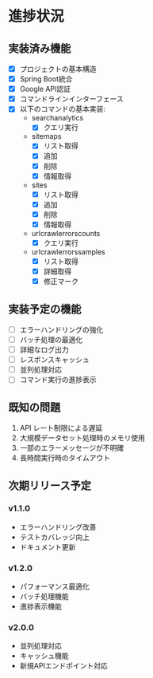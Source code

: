 # 進捗状況

## 実装済み機能
- [x] プロジェクトの基本構造
- [x] Spring Boot統合
- [x] Google API認証
- [x] コマンドラインインターフェース
- [x] 以下のコマンドの基本実装:
  - searchanalytics
    - [x] クエリ実行
  - sitemaps
    - [x] リスト取得
    - [x] 追加
    - [x] 削除
    - [x] 情報取得
  - sites
    - [x] リスト取得
    - [x] 追加
    - [x] 削除
    - [x] 情報取得
  - urlcrawlerrorscounts
    - [x] クエリ実行
  - urlcrawlerrorssamples
    - [x] リスト取得
    - [x] 詳細取得
    - [x] 修正マーク

## 実装予定の機能
- [ ] エラーハンドリングの強化
- [ ] バッチ処理の最適化
- [ ] 詳細なログ出力
- [ ] レスポンスキャッシュ
- [ ] 並列処理対応
- [ ] コマンド実行の進捗表示

## 既知の問題
1. API レート制限による遅延
2. 大規模データセット処理時のメモリ使用
3. 一部のエラーメッセージが不明確
4. 長時間実行時のタイムアウト

## 次期リリース予定
### v1.1.0
* エラーハンドリング改善
* テストカバレッジ向上
* ドキュメント更新

### v1.2.0
* パフォーマンス最適化
* バッチ処理機能
* 進捗表示機能

### v2.0.0
* 並列処理対応
* キャッシュ機能
* 新規APIエンドポイント対応